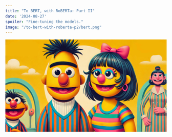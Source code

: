 ```yaml
---
title: "To BERT, with RoBERTa: Part II"
date: '2024-08-27'
spoiler: "Fine-tuning the models."
image: "/to-bert-with-roberta-p2/bert.png"
---
```


![Slide from the talk](bert.png)
